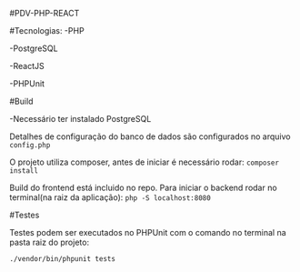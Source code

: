 #PDV-PHP-REACT

#Tecnologias:
-PHP

-PostgreSQL

-ReactJS

-PHPUnit

#Build

-Necessário ter instalado PostgreSQL

Detalhes de configuração do banco de dados são configurados no arquivo `config.php`

O projeto utiliza composer, antes de iniciar é necessário rodar:
`composer install`

Build do frontend está incluido no repo.
Para iniciar o backend rodar no terminal(na raiz da aplicação): `php -S localhost:8080`

#Testes

Testes podem ser executados no PHPUnit com o comando no terminal na pasta raiz do projeto:

`./vendor/bin/phpunit tests`
